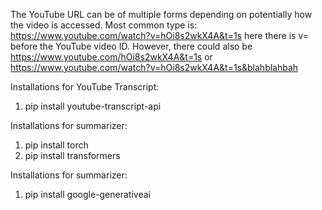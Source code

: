 The YouTube URL can be of multiple forms depending on potentially how the video is accessed. Most common type is:
https://www.youtube.com/watch?v=hOi8s2wkX4A&t=1s
here there is v= before the YouTube video ID. However, there could also be https://www.youtube.com/hOi8s2wkX4A&t=1s or https://www.youtube.com/watch?v=hOi8s2wkX4A&t=1s&blahblahbah


Installations for YouTube Transcript:
1. pip install youtube-transcript-api

Installations for summarizer:
1. pip install torch
2. pip install transformers

Installations for summarizer:
1.  pip install google-generativeai
